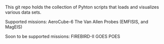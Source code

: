 This git repo holds the collection of Pyhton scripts that loads and visualizes
various data sets.

Supported missions:
AeroCube-6
The Van Allen Probes (EMFISIS, and MagEIS)

Soon to be supported missions:
FIREBIRD-II
GOES
POES